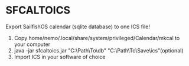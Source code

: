 # SFCALTOICS
Export SailfishOS calendar (sqlite database) to one ICS file!

1. Copy home/nemo/.local/share/system/privileged/Calendar/mkcal to your computer
2. java -jar sfcaltoics.jar "C:\Path\To\db" "C:\Path\To\Save\ics"(optional)
3. Import ICS in your software of choice 
